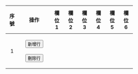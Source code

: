 <!DOCTYPE html>
<html lang="en">
<head>
  <meta charset="UTF-8">
  <meta name="viewport" content="width=device-width, initial-scale=1.0">
  <title>Dynamic Table</title>
  <style>
    table {
      border-collapse: collapse;
      width: 80%;
      margin: 20px;
    }

    table, th, td {
      border: 1px solid black;
    }

    th, td {
      padding: 10px;
      text-align: center;
    }

    button {
      margin: 10px;
    }
  </style>
</head>
<body>

<table id="dynamicTable">
  <thead>
    <tr>
      <th>序號</th>
      <th>操作</th>
      <th>欄位1</th>
      <th>欄位2</th>
      <th>欄位3</th>
      <th>欄位4</th>
      <th>欄位5</th>
      <th>欄位6</th>
    </tr>
  </thead>
  <tbody>
    <!-- 初始表格只有一行 -->
    <tr>
      <td>1</td>
      <td><button onclick="addRow(this)">新增行</button><button onclick="removeRow(this)">刪除行</button></td>
      <td contenteditable="true"></td>
      <td contenteditable="true"></td>
      <td contenteditable="true"></td>
      <td contenteditable="true"></td>
      <td contenteditable="true"></td>
      <td contenteditable="true"></td>
    </tr>
  </tbody>
</table>

<script>
  // 新增行的事件處理函數
  function addRow(button) {
    var row = button.parentNode.parentNode;
    var newRow = row.cloneNode(true);

    // 清空新行的內容
    var cells = newRow.getElementsByTagName('td');
    for (var i = 2; i < cells.length; i++) {
      cells[i].textContent = '';
    }

    // 插入新行
    row.parentNode.insertBefore(newRow, row.nextSibling);

    // 重新排序序號
    updateSerialNumbers();
  }

  // 刪除行的事件處理函數
  function removeRow(button) {
    var row = button.parentNode.parentNode;

    // 至少保留一行
    if (document.getElementById('dynamicTable').getElementsByTagName('tbody')[0].getElementsByTagName('tr').length > 1) {
      row.parentNode.removeChild(row);

      // 重新排序序號
      updateSerialNumbers();
    }
  }

  // 更新表格序號
  function updateSerialNumbers() {
    var rows = document.getElementById('dynamicTable').getElementsByTagName('tbody')[0].getElementsByTagName('tr');
    for (var i = 0; i < rows.length; i++) {
      rows[i].getElementsByTagName('td')[0].textContent = i + 1;
    }
  }
</script>

</body>
</html>
